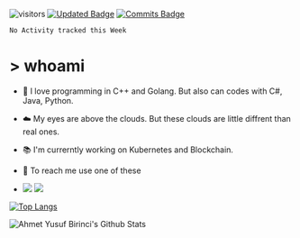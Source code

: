 ![visitors](https://visitor-badge.glitch.me/badge?page_id=First008&left_color=dark_blue&right_color=blue)
[![Updated Badge](https://badges.pufler.dev/updated/First008/First008)](https://badges.pufler.dev)
[![Commits Badge](https://badges.pufler.dev/commits/monthly/First008)](https://badges.pufler.dev)

<!--START_SECTION:waka-->
```text
No Activity tracked this Week
```
<!--END_SECTION:waka-->



<h1> > whoami </h1>

 - :gem: I love programming in C++ and Golang. But also can codes with C#, Java, Python.

 - :cloud: My eyes are above the clouds. But these clouds are little diffrent than real ones.
 
 - :books: I'm currerntly working on Kubernetes and Blockchain.

 - :telescope: To reach me use one of these  

 - <a href="https://tr.linkedin.com/in/ahmet-yusuf-birinci-0650aa177" rel="nofollow"><img src="https://camo.githubusercontent.com/1ffde4ea8d2869a62cdf80282516c524e1109befc83d6339aae7a55d94ff4ae5/68747470733a2f2f696d672e736869656c64732e696f2f62616467652f2d4c696e6b6564496e2d626c61636b2e7376673f7374796c653d666f722d7468652d6261646765266c6f676f3d6c696e6b6564696e26636f6c6f72423d353535"></a> <a href="mailto:ayb84870@gmail.com"><img src="https://camo.githubusercontent.com/d8627813475689774b888084e4aebca85e1928a118533233e477c17e76420260/68747470733a2f2f696d672e736869656c64732e696f2f62616467652f656d61696c2d6331343433383f7374796c653d666f722d7468652d6261646765266c6f676f3d476d61696c266c6f676f436f6c6f723d7768697465266c696e6b3d6d61696c746f3a6675726b616e706f7274616b616c7840676d61696c2e636f6d"></a>

[![Top Langs](https://github-readme-stats.vercel.app/api/top-langs/?username=First008&layout=compact&theme=midnight-purple)](https://github.com/anuraghazra/github-readme-stats)

![Ahmet Yusuf Birinci's Github Stats](https://github-readme-stats.vercel.app/api?username=First008&show_icons=true&theme=midnight-purple) 
